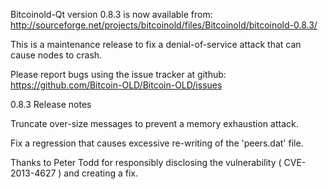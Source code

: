 Bitcoinold-Qt version 0.8.3 is now available from:
  http://sourceforge.net/projects/bitcoinold/files/Bitcoinold/bitcoinold-0.8.3/

This is a maintenance release to fix a denial-of-service attack that
can cause nodes to crash.

Please report bugs using the issue tracker at github:
  https://github.com/Bitcoin-OLD/Bitcoin-OLD/issues

0.8.3 Release notes

Truncate over-size messages to prevent a memory exhaustion attack.

Fix a regression that causes excessive re-writing of the 'peers.dat' file.


Thanks to Peter Todd for responsibly disclosing the vulnerability
( CVE-2013-4627 ) and creating a fix.

